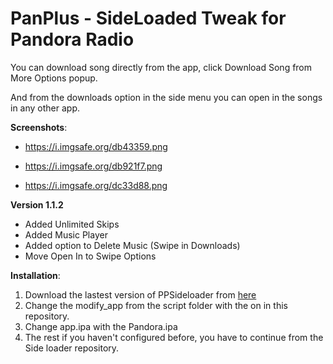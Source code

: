 # PanPlus - SideLoaded Tweak for Pandora Radio
You can download song directly from the app, click Download Song from More Options popup.

And from the downloads option in the side menu you can open in the songs in any other app.


**Screenshots**:

* https://i.imgsafe.org/db43359.png

* https://i.imgsafe.org/db921f7.png

* https://i.imgsafe.org/dc33d88.png


**Version 1.1.2**
* Added Unlimited Skips
* Added Music Player
* Added option to Delete Music (Swipe in Downloads)
* Move Open In to Swipe Options


**Installation**:

1. Download the lastest version of PPSideloader from [here](https://github.com/eni9889/ppsideloader)
2. Change the modify_app from the script folder with the on in this repository.
3. Change app.ipa with the Pandora.ipa
4. The rest if you haven't configured before, you have to continue from the Side loader repository.
